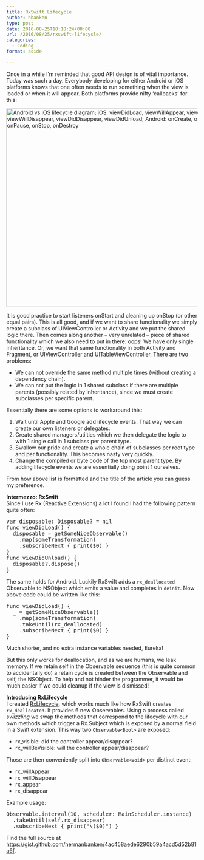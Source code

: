 ```yaml
---
title: RxSwift.Lifecycle
author: hbanken
type: post
date: 2016-08-25T18:18:24+00:00
url: /2016/08/25/rxswift-lifecycle/
categories:
  - Coding
format: aside

---
```

Once in a while I&#8217;m reminded that good API design is of vital importance. Today was such a day. Everybody developing for either Android or iOS platforms knows that one often needs to run something when the view is loaded or when it will appear. Both platforms provide nifty &#8216;callbacks&#8217; for this:

<img class="alignnone wp-image-565 size-large" src="https://hermanbanken.nl/wp-content/uploads/2016/08/Jn6MZ-1024x811.png" alt="Android vs iOS lifecycle diagram; iOS: viewDidLoad, viewWillAppear, viewDidAppear, viewWillDisappear, viewDidDisappear, viewDidUnload; Android: onCreate, onStart, onResume, onPause, onStop, onDestroy" width="660" height="523" srcset="https://hermanbanken.nl/wp-content/uploads/2016/08/Jn6MZ-1024x811.png 1024w, https://hermanbanken.nl/wp-content/uploads/2016/08/Jn6MZ-300x238.png 300w, https://hermanbanken.nl/wp-content/uploads/2016/08/Jn6MZ.png 1436w" sizes="(max-width: 660px) 100vw, 660px" /> 

It is good practice to start listeners onStart and cleaning up onStop (or other equal pairs). This is all good, and if we want to share functionality we simply create a subclass of UIViewController or Activity and we put the shared logic there. Then comes along another &#8211; very unrelated &#8211; piece of shared functionality which we also need to put in there: oops! We have only single inheritance. Or, we want that same functionality in both Activity and Fragment, or UIViewController and UITableViewController. There are two problems:

  * We can not override the same method multiple times (without creating a dependency chain).
  * We can not put the logic in 1 shared subclass if there are multiple parents (possibly related by inheritance), since we must create subclasses per specific parent.

Essentially there are some options to workaround this:

  1. Wait until Apple and Google add lifecycle events. That way we can create our own listeners or delegates.
  2. Create shared managers/utilties which we then delegate the logic to with 1 single call in 1 subclass per parent type.
  3. Swallow our pride and create a whole chain of subclasses per root type and per functionality. This becomes nasty very quickly.
  4. Change the compiled or byte code of the top most parent type. By adding lifecycle events we are essentially doing point 1 ourselves.

From how above list is formatted and the title of the article you can guess my preference.

**Intermezzo: RxSwift**  
Since I use Rx (Reactive Extensions) a lot I found I had the following pattern quite often:

<pre class="brush: plain; title: ; notranslate" title="">var disposable: Disposable? = nil
func viewDidLoad() {
  disposable = getSomeNiceObservable()
    .map(someTransformation)
    .subscribeNext { print($0) }
}
func viewDidUnload() {
  disposable?.dispose()
}
</pre>

The same holds for Android. Luckily RxSwift adds a `rx_deallocated` Observable to NSObject which emits a value and completes in `deinit`. Now above code could be written like this:

<pre class="brush: plain; title: ; notranslate" title="">func viewDidLoad() {
  _ = getSomeNiceObservable()
    .map(someTransformation)
    .takeUntil(rx_deallocated)
    .subscribeNext { print($0) }
}
</pre>

Much shorter, and no extra instance variables needed, Eureka!

But this only works for deallocation, and as we are humans, we leak memory. If we retain self in the Observable sequence (this is quite common to accidentally do) a retain cycle is created between the Observable and self, the NSObject. To help and not hinder the programmer, it would be much easier if we could cleanup if the view is dismissed!

**Introducing RxLifecycle**  
I created [RxLifecycle][1], which works much like how RxSwift creates `rx_deallocated`. It provides 6 new Observables. Using a process called _swizzling_ we swap the methods that correspond to the lifecycle with our own methods which trigger a Rx.Subject which is exposed by a normal field in a Swift extension. This way two `Observable<Bool>` are exposed:

  * rx_visible: did the controller appear/disappear?
  * rx_willBeVisible: will the controller appear/disappear?

Those are then conveniently split into `Observable<Void>` per distinct event:

  * rx_willAppear
  * rx_willDisappear
  * rx_appear
  * rx_disappear

Example usage:

<pre class="brush: plain; title: ; notranslate" title="">Observable.interval(10, scheduler: MainScheduler.instance)
  .takeUntil(self.rx_disappear)
  .subscribeNext { print("\($0)") }
</pre>

Find the full source at <a href="https://gist.github.com/hermanbanken/4ac458aede6290b59a4acd5d52b81a6f" target="_blank">https://gist.github.com/hermanbanken/4ac458aede6290b59a4acd5d52b81a6f</a>.

 [1]: https://gist.github.com/hermanbanken/4ac458aede6290b59a4acd5d52b81a6f